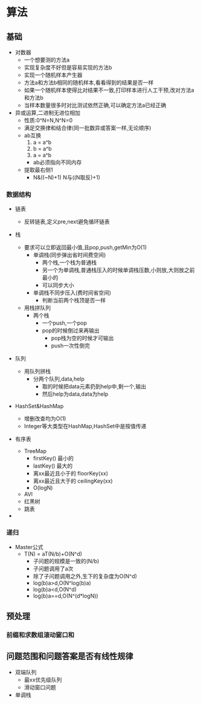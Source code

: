 # 算法
## 基础
- 对数器
    - 一个想要测的方法a
    - 实现复杂度不好但是容易实现的方法b
    - 实现一个随机样本产生器
    - 方法a和方法b相同的随机样本,看看得到的结果是否一样
    - 如果一个随机样本使得比对结果不一致,打印样本进行人工干预,改对方法a和方法b
    - 当样本数量很多时对比测试依然正确,可以确定方法a已经正确
- 异或运算,二进制无进位相加
    - 性质:0^N=N,N^N=0
    - 满足交换律和结合律(同一批数异或答案一样,无论顺序)
    - ab互换
        1. a = a^b
        2. b = a^b
        3. a = a^b
        - ab必须指向不同内存
    - 提取最右侧1
        - N&((~N)+1)  N与((N取反)+1)
        
### 数据结构
- 链表
    - 反转链表,定义pre,next避免循环链表
- 栈
    - 要求可以立即返回最小值,且pop,push,getMin为O(1)
        - 单调栈(同步弹出省时间费空间)
            - 两个栈,一个栈为普通栈
            - 另一个为单调栈,普通栈压入的时候单调栈压数,小则放,大则放之前最小的
            - 可以同步大小
        - 单调栈不同步压入(费时间省空间)
            - 判断当前两个栈顶是否一样
    - 用栈拼队列
        - 两个栈
            - 一个push,一个pop
            - pop的时候倒过来再输出
                - pop栈为空的时候才可输出
                - push一次性倒完
- 队列
    - 用队列拼栈
        - 分两个队列,data,help
            - 取的时候把data元素扔到help中,剩一个,输出
            - 然后help为data,data为help
- HashSet&HashMap
    - 增删改查均为O(1)
    - Integer等大类型在HashMap,HashSet中是按值传递
- 有序表 
    - TreeMap
        - firstKey() 最小的
        - lastKey() 最大的
        - 离xx最近且小于的 floorKey(xx)
        - 离xx最近且大于的 ceilingKey(xx)
        - O(logN)
    - AVl
    - 红黑树
    - 跳表
    
    
- 
### 递归
- Master公式
    - T(N) = aT(N/b)+O(N^d)
        - 子问题的规模是一致的(N/b)
        - 子问题调用了a次
        - 除了子问题调用之外,生下的复杂度为O(N^d)
        - log(b)a>d,O(N^log(b)a)
        - log(b)a<d,O(N^d)
        - log(b)a==d,O(N^(d*logN))

        
        
        
     
## 预处理
### 前缀和求数组滚动窗口和   
## 问题范围和问题答案是否有线性规律
- 双端队列
    - 最xx优先级队列
    - 滑动窗口问题
- 单调栈
